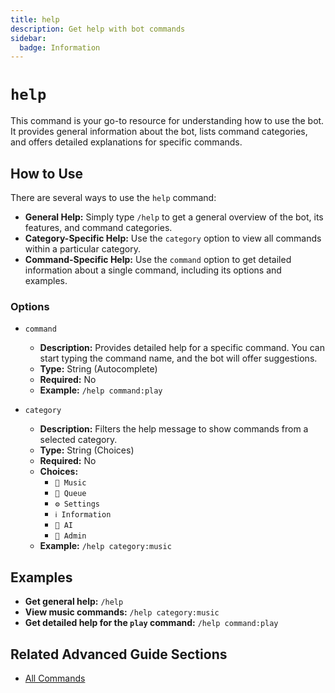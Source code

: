 ```yaml
---
title: help
description: Get help with bot commands
sidebar:
  badge: Information
---
```


# `help`

This command is your go-to resource for understanding how to use the bot. It provides general information about the bot, lists command categories, and offers detailed explanations for specific commands.

## How to Use

There are several ways to use the `help` command:

*   **General Help:** Simply type `/help` to get a general overview of the bot, its features, and command categories.
*   **Category-Specific Help:** Use the `category` option to view all commands within a particular category.
*   **Command-Specific Help:** Use the `command` option to get detailed information about a single command, including its options and examples.

### Options

*   `command`
    *   **Description:** Provides detailed help for a specific command. You can start typing the command name, and the bot will offer suggestions.
    *   **Type:** String (Autocomplete)
    *   **Required:** No
    *   **Example:** `/help command:play`

*   `category`
    *   **Description:** Filters the help message to show commands from a selected category.
    *   **Type:** String (Choices)
    *   **Required:** No
    *   **Choices:**
        *   `🎵 Music`
        *   `📜 Queue`
        *   `⚙️ Settings`
        *   `ℹ️ Information`
        *   `🤖 AI`
        *   `👑 Admin`
    *   **Example:** `/help category:music`

## Examples

*   **Get general help:** `/help`
*   **View music commands:** `/help category:music`
*   **Get detailed help for the `play` command:** `/help command:play`

## Related Advanced Guide Sections

*   [All Commands](/DeepQuasar/commands)